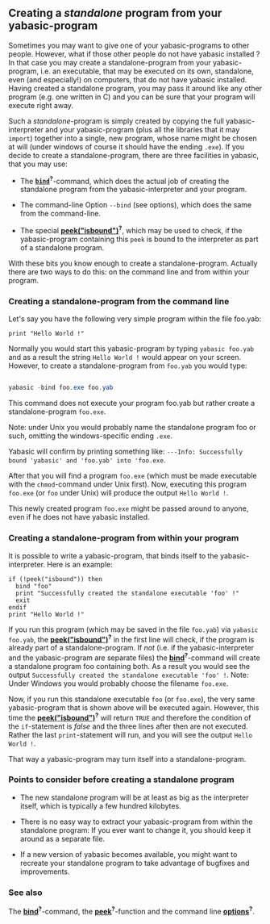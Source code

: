 ## Creating a *standalone* program from your yabasic-program

Sometimes you may want to give one of your yabasic-programs to other people. However, what if those other people do not have yabasic installed ? In that case you may create a standalone-program from your yabasic-program, i.e. an executable, that may be executed on its own, standalone, even (and especially!) on computers, that do not have yabasic installed. Having created a standalone program, you may pass it around like any other program (e.g. one written in C) and you can be sure that your program will execute right away.

Such a *standalone*-program is simply created by copying the full yabasic-interpreter and your yabasic-program (plus all the libraries that it may ```import```) together into a single, new program, whose name might be chosen at will (under windows of course it should have the ending ```.exe```). If you decide to create a standalone-program, there are three facilities in yabasic, that you may use:

* The [**```bind```**]()<sup>**?**</sup>-command, which does the actual job of creating the standalone program from the yabasic-interpreter and your program.

* The command-line Option ```--bind``` (see options), which does the same from the command-line.

* The special [**peek("isbound")**]()<sup>**?**</sup>, which may be used to check, if the yabasic-program containing this ```peek``` is bound to the interpreter as part of a standalone program.

With these bits you know enough to create a standalone-program. Actually there are two ways to do this: on the command line and from within your program.

### Creating a standalone-program from the command line

Let's say you have the following very simple program within the file foo.yab:

```basic
print "Hello World !"
```

Normally you would start this yabasic-program by typing ```yabasic foo.yab``` and as a result the string ```Hello World !``` would appear on your screen. However, to create a standalone-program from ```foo.yab``` you would type:

```powershell

yabasic -bind foo.exe foo.yab

```

This command does not execute your program foo.yab but rather create a standalone-program ```foo.exe```.

Note: under Unix you would probably name the standalone program foo or such, omitting the windows-specific ending ```.exe```.

Yabasic will confirm by printing something like: ```---Info: Successfully bound 'yabasic' and 'foo.yab' into 'foo.exe```.

After that you will find a program ```foo.exe``` (which must be made executable with the ```chmod```-command under Unix first). Now, executing this program ```foo.exe``` (or ```foo``` under Unix) will produce the output ```Hello World !```.

This newly created program ```foo.exe``` might be passed around to anyone, even if he does not have yabasic installed.

### Creating a standalone-program from within your program

It is possible to write a yabasic-program, that binds itself to the yabasic-interpreter. Here is an example:

```basic
if (!peek("isbound")) then
  bind "foo"
  print "Successfully created the standalone executable 'foo' !"
  exit
endif
print "Hello World !"
```

If you run this program (which may be saved in the file ```foo.yab```) via ```yabasic foo.yab```, the [**peek("isbound")**]()<sup>**?**</sup> in the first line will check, if the program is already part of a standalone-program. If *not* (i.e. if the yabasic-interpreter and the yabasic-program are separate files) the [**bind**]()<sup>**?**</sup>-command will create a standalone program foo containing both. As a result you would see the output ```Successfully created the standalone executable 'foo' !```. Note: Under Windows you would probably choose the filename ```foo.exe```.

Now, if you run this standalone executable ```foo``` (or ```foo.exe```), the very same yabasic-program that is shown above will be executed again. However, this time the [**peek("isbound")**]()<sup>**?**</sup> will return ```TRUE``` and therefore the condition of the ```if```-statement is *false* and the three lines after then are not executed. Rather the last ```print```-statement will run, and you will see the output ```Hello World !```.

That way a yabasic-program may turn itself into a standalone-program.

### Points to consider before creating a standalone program

* The new standalone program will be at least as big as the interpreter itself, which is typically a few hundred kilobytes.

* There is no easy way to extract your yabasic-program from within the standalone program: If you ever want to change it, you should keep it around as a separate file.

* If a new version of yabasic becomes available, you might want to recreate your standalone program to take advantage of bugfixes and improvements.

### See also

The [**bind**]()<sup>**?**</sup>-command, the [**peek**]()<sup>**?**</sup>-function and the command line [**options**]()<sup>**?**</sup>.

